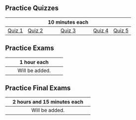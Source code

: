 ## Practice Quizzes

|            |            | 10 minutes each |            |            |
| :--------: | :--------: | :-------------: | :--------: | :--------: |
| [Quiz 1]() | [Quiz 2]() |   [Quiz 3]()    | [Quiz 4]() | [Quiz 5]() |

## Practice Exams

|      |      |  1 hour each   |      |      |
| ---- | ---- | :------------: | ---- | ---- |
|      |      | Will be added. |      |      |

## Practice Final Exams

|      | 2 hours and 15 minutes each |      |
| ---- | :--------------------: | ---- |
|      |     Will be added.     |      |
